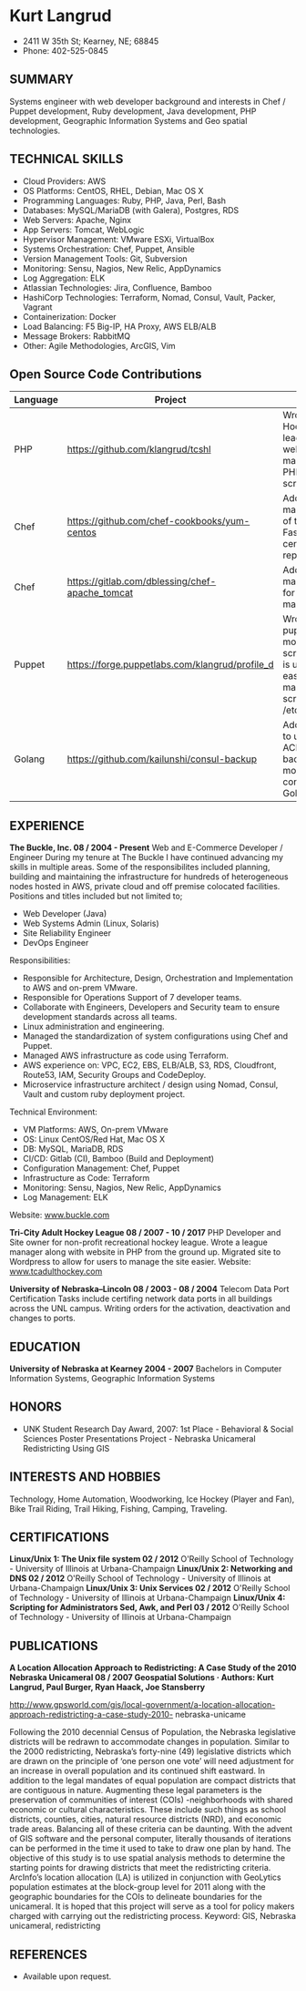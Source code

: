# Kurt Langrud
* 2411 W 35th St; Kearney, NE; 68845
* Phone: 402-525-0845

## SUMMARY
Systems engineer with web developer background and interests in Chef / Puppet
development, Ruby development, Java development, PHP development, Geographic
Information Systems and Geo spatial technologies.

## TECHNICAL SKILLS
- Cloud Providers: 		AWS
- OS Platforms:			CentOS, RHEL, Debian, Mac OS X
- Programming Languages: 	Ruby, PHP, Java, Perl, Bash
- Databases:			MySQL/MariaDB (with Galera), Postgres, RDS
- Web Servers:			Apache, Nginx
- App Servers:			Tomcat, WebLogic
- Hypervisor Management: 	VMware ESXi, VirtualBox
- Systems Orchestration:  	Chef, Puppet, Ansible
- Version Management Tools: 	Git, Subversion
- Monitoring: 			Sensu, Nagios, New Relic, AppDynamics
- Log Aggregation:		ELK
- Atlassian Technologies:	Jira, Confluence, Bamboo
- HashiCorp Technologies:	Terraform, Nomad, Consul, Vault, Packer, Vagrant
- Containerization:		Docker
- Load Balancing:		F5 Big-IP, HA Proxy, AWS ELB/ALB
- Message Brokers:		RabbitMQ
- Other:			Agile Methodologies, ArcGIS, Vim

## Open Source Code Contributions
Language   | Project   | Desc
--- | --- | ---
PHP | https://github.com/klangrud/tcshl | Wrote a Hockey league website with manager in PHP from scratch.
Chef | https://github.com/chef-cookbooks/yum-centos | Added chef management of the Fastrack centos yum repository.
Chef | https://gitlab.com/dblessing/chef-apache_tomcat | Added chef management for Tomcat manager.
Puppet | https://forge.puppetlabs.com/klangrud/profile_d | Wrote puppet module from scratch that is used to easily manage scripts in /etc/profile.d.
Golang | https://github.com/kailunshi/consul-backup | Added ability to use an ACL Token to backup a more secure consul using Golang.

## EXPERIENCE
**The Buckle, Inc. 08 / 2004 - Present**
Web and E-Commerce Developer / Engineer
During my tenure at The Buckle I have continued advancing my skills in multiple areas.  Some of the responsibilites included planning, building and maintaining the infrastructure for hundreds of heterogeneous nodes hosted in AWS, private cloud and off premise colocated facilities. Positions and titles included but not limited to;
- Web Developer (Java)
- Web Systems Admin (Linux, Solaris)
- Site Reliability Engineer
- DevOps Engineer

Responsibilities:
- Responsible for Architecture, Design, Orchestration and Implementation to AWS and on-prem VMware.
- Responsible for Operations Support of 7 developer teams.
- Collaborate with Engineers, Developers and Security team to ensure development standards across all teams.
- Linux administration and engineering.
- Managed the standardization of system configurations using Chef and Puppet.
- Managed AWS infrastructure as code using Terraform.
- AWS experience on: VPC, EC2, EBS, ELB/ALB, S3, RDS, Cloudfront, Route53, IAM, Security Groups and CodeDeploy.
- Microservice infrastructure architect / design using Nomad, Consul, Vault and custom ruby deployment project.

Technical Environment:
- VM Platforms: AWS, On-prem VMware
- OS: Linux CentOS/Red Hat, Mac OS X
- DB: MySQL, MariaDB, RDS
- CI/CD: Gitlab (CI), Bamboo (Build and Deployment)
- Configuration Management: Chef, Puppet
- Infrastructure as Code: Terraform 
- Monitoring: Sensu, Nagios, New Relic, AppDynamics
- Log Management: ELK

Website: www.buckle.com

**Tri-City Adult Hockey League 08 / 2007 - 10 / 2017**
PHP Developer and Site owner for non-profit recreational hockey league.  Wrote a league manager along with website in PHP from the ground up.  Migrated site to Wordpress to allow for users to manage the site easier.  Website: www.tcadulthockey.com

**University of Nebraska–Lincoln 08 / 2003 - 08 / 2004**
Telecom Data Port Certification
Tasks include certifing network data ports in all buildings across the UNL campus. Writing
orders for the activation, deactivation and changes to ports.

## EDUCATION
**University of Nebraska at Kearney 2004 - 2007**
Bachelors in Computer Information Systems, Geographic Information Systems

## HONORS
* UNK Student Research Day Award, 2007: 1st Place - Behavioral & Social Sciences Poster Presentations Project - Nebraska Unicameral Redistricting Using GIS

## INTERESTS AND HOBBIES
Technology, Home Automation, Woodworking, Ice Hockey (Player and Fan), Bike Trail
Riding, Trail Hiking, Fishing, Camping, Traveling.

## CERTIFICATIONS
**Linux/Unix 1: The Unix file system 02 / 2012**
O'Reilly School of Technology - University of Illinois at Urbana-Champaign
**Linux/Unix 2: Networking and DNS 02 / 2012**
O'Reilly School of Technology - University of Illinois at Urbana-Champaign
**Linux/Unix 3: Unix Services 02 / 2012**
O'Reilly School of Technology - University of Illinois at Urbana-Champaign
**Linux/Unix 4: Scripting for Administrators Sed, Awk, and Perl 03 / 2012**
O'Reilly School of Technology - University of Illinois at Urbana-Champaign

## PUBLICATIONS
**A Location Allocation Approach to Redistricting: A Case Study of the 2010 Nebraska Unicameral 08 / 2007
Geospatial Solutions · Authors: Kurt Langrud, Paul Burger, Ryan Haack, Joe Stansberry**

http://www.gpsworld.com/gis/local-government/a-location-allocation-approach-redistricting-a-case-study-2010-
nebraska-unicame

Following the 2010 decennial Census of Population, the Nebraska legislative districts will be
redrawn to accommodate changes in population. Similar to the 2000 redistricting,
Nebraska’s forty-nine (49) legislative districts which are drawn on the principle of ‘one
person one vote’ will need adjustment for an increase in overall population and its continued
shift eastward. In addition to the legal mandates of equal population are compact districts
that are contiguous in nature. Augmenting these legal parameters is the preservation of
communities of interest (COIs) -neighborhoods with shared economic or cultural
characteristics. These include such things as school districts, counties, cities, natural resource
districts (NRD), and economic trade areas. Balancing all of these criteria can be daunting. With the advent of GIS software and the personal computer, literally thousands of iterations
can be performed in the time it used to take to draw one plan by hand. The objective of this
study is to use spatial analysis methods to determine the starting points for drawing districts
that meet the redistricting criteria. ArcInfo’s location allocation (LA) is utilized in
conjunction with GeoLytics population estimates at the block-group level for 2011 along
with the geographic boundaries for the COIs to delineate boundaries for the unicameral. It is
hoped that this project will serve as a tool for policy makers charged with carrying out the
redistricting process. Keyword: GIS, Nebraska unicameral, redistricting

## REFERENCES
 * Available upon request.

